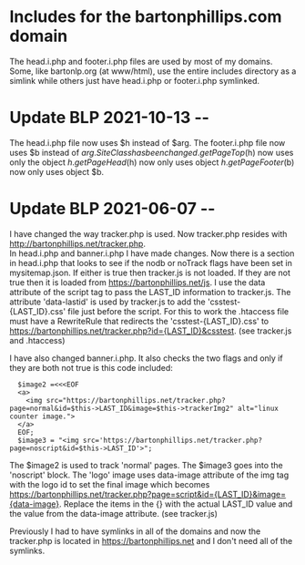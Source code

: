 # Includes for the bartonphillips.com domain
The head.i.php and footer.i.php files are used by most of my domains. Some, like bartonlp.org (at www/html), 
use the entire includes directory as a simlink while others just have head.i.php or footer.i.php symlinked.

# Update BLP 2021-10-13 -- 
The head.i.php file now uses $h instead of $arg. The footer.i.php file now uses $b instead of $arg. SiteClass has been changed.
getPageTop($h) now uses only the object $h. getPageHead($h) now only uses object $h. getPageFooter($b) now only uses object $b.

# Update BLP 2021-06-07 -- 
I have changed the way tracker.php is used. Now tracker.php resides with http://bartonphillips.net/tracker.php.  
In head.i.php and banner.i.php I have made changes. Now there is a section in head.i.php that looks to see if the nodb or noTrack flags have been
set in mysitemap.json. If either is true then tracker.js is not loaded. If they are not true then it is loaded from https://bartonphillips.net/js.
I use the data attribute of the script tag to pass the LAST_ID information to tracker.js. The attribute 'data-lastid' is used by tracker.js
to add the 'csstest-{LAST_ID}.css' file just before the script. For this to work the .htaccess file must have a RewriteRule that
redirects the 'csstest-{LAST_ID}.css' to https://bartonphillips.net/tracker.php?id={LAST_ID}&csstest. (see tracker.js and .htaccess)

I have also changed banner.i.php. It also checks the two flags and only if they are both not true is this code included:

      $image2 =<<<EOF
      <a>
        <img src="https://bartonphillips.net/tracker.php?page=normal&id=$this->LAST_ID&image=$this->trackerImg2" alt="linux counter image.">
      </a>
      EOF;
      $image3 = "<img src='https://bartonphillips.net/tracker.php?page=noscript&id=$this->LAST_ID'>";

The $image2 is used to track 'normal' pages. The $image3 goes into the 'noscript' block. The 'logo' image uses data-image attribute of the
img tag with the logo id to set the final image which becomes https://bartonphillips.net/tracker.php?page=script&id={LAST_ID}&image={data-image}.
Replace the items in the {} with the actual LAST_ID value and the value from the data-image attribute. (see tracker.js)

Previously I had to have symlinks in all of the domains and now the tracker.php is located in https://bartonphillips.net and I don't need
all of the symlinks.



